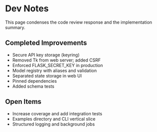# Dev Notes

This page condenses the code review response and the implementation summary.

## Completed Improvements

- Secure API key storage (keyring)
- Removed Tk from web server; added CSRF
- Enforced FLASK_SECRET_KEY in production
- Model registry with aliases and validation
- Separated state storage in web UI
- Pinned dependencies
- Added schema tests

## Open Items

- Increase coverage and add integration tests
- Examples directory and CLI vertical slice
- Structured logging and background jobs
